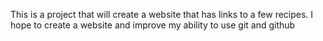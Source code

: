 This is a project that will create a website that has links to a few recipes.
I hope to create a website and improve my ability to use git and github